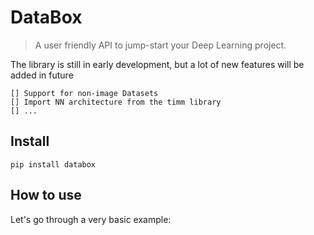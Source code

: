 # DataBox
> A user friendly API to jump-start your Deep Learning project. 


The library is still in early development, but a lot of new features will be added in future

    [] Support for non-image Datasets
    [] Import NN architecture from the timm library
    [] ...

## Install

`pip install databox`

## How to use

Let's go through a very basic example:
